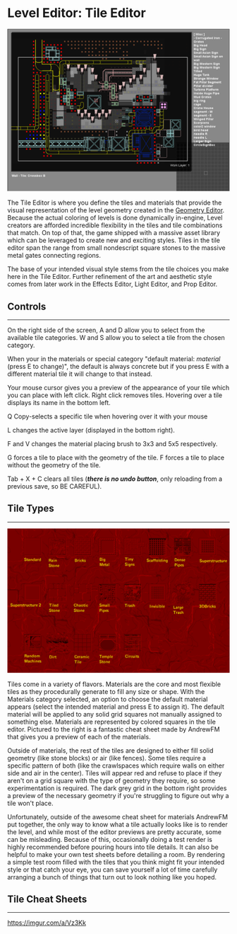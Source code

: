 # Level Editor: Tile Editor

![tileEditor](../../assets/regionDevelopment/levelEditor/tileEditor.png)

The Tile Editor is where you define the tiles and materials that provide the visual representation of the level geometry created in the [Geometry Editor](Geometry-Editor.html). Because the actual coloring of levels is done dynamically in-engine, Level creators are afforded incredible flexibility in the tiles and tile combinations that match. On top of that, the game shipped with a massive asset library which can be leveraged to create new and exciting styles. Tiles in the tile editor span the range from small nondescript square stones to the massive metal gates connecting regions.

The base of your intended visual style stems from the tile choices you make here in the Tile Editor. Further refinement of the art and aesthetic style comes from later work in the Effects Editor, Light Editor, and Prop Editor.



## Controls

---

On the right side of the screen, A and D allow you to select from the available tile categories. W and S allow you to select a tile from the chosen category.

When your in the materials or special category "default material: *material* (press E to change)", the default is always concrete but if you press E with a different material tile it will change to that instead.

Your mouse cursor gives you a preview of the appearance of your tile which you can place with left click. Right click removes tiles. Hovering over a tile displays its name in the bottom left.

Q Copy-selects a specific tile when hovering over it with your mouse

L changes the active layer (displayed in the bottom right).

F and V changes the material placing brush to 3x3 and 5x5 respectively.

G forces a tile to place with the geometry of the tile. F forces a tile to place without the geometry of the tile.

Tab + X + C clears all tiles (***there is no undo button***, only reloading from a previous save, so BE CAREFUL).



## Tile Types

---

![tileMaterials](../../assets/regionDevelopment/levelEditor/tileMaterials.png)

Tiles come in a variety of flavors. Materials are the core and most flexible tiles as they procedurally generate to fill any size or shape. With the Materials category selected, an option to choose the default material appears (select the intended material and press E to assign it). The default material will be applied to any solid grid squares not manually assigned to something else. Materials are represented by colored squares in the tile editor. Pictured to the right is a fantastic cheat sheet made by AndrewFM that gives you a preview of each of the materials.

Outside of materials, the rest of the tiles are designed to either fill solid geometry (like stone blocks) or air (like fences). Some tiles require a specific pattern of both (like the crawlspaces which require walls on either side and air in the center). Tiles will appear red and refuse to place if they aren't on a grid square with the type of geometry they require, so some experimentation is required. The dark grey grid in the bottom right provides a preview of the necessary geometry if you're struggling to figure out why a tile won't place.

Unfortunately, outside of the awesome cheat sheet for materials AndrewFM put together, the only way to know what a tile actually looks like is to render the level, and while most of the editor previews are pretty accurate, some can be misleading. Because of this, occasionally doing a test render is highly recommended before pouring hours into tile details. It can also be helpful to make your own test sheets before detailing a room. By rendering a simple test room filled with the tiles that you think might fit your intended style or that catch your eye, you can save yourself a lot of time carefully arranging a bunch of things that turn out to look nothing like you hoped.



## Tile Cheat Sheets

---

https://imgur.com/a/Vz3Kk